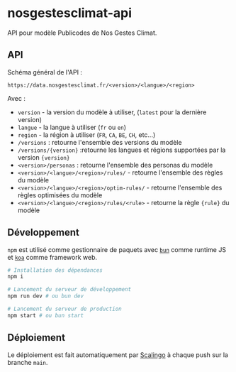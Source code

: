 # nosgestesclimat-api

API pour modèle Publicodes de Nos Gestes Climat.

## API

Schéma général de l'API :

```
https://data.nosgestesclimat.fr/<version>/<langue>/<region>
```

Avec :

- `version` - la version du modèle à utiliser, (`latest` pour la
  dernière version)
- `langue` - la langue à utiliser (`fr` ou `en`)
- `region` - la région à utiliser (`FR`, `CA`, `BE`, `CH`, etc...)
- `/versions` : retourne l'ensemble des versions du modèle
- `/versions/{version}` :retourne les langues et régions supportées par la
  version `{version}`
- `<version>/personas` : retourne l'ensemble des personas du modèle
- `<version>/<langue>/<region>/rules/` - retourne l'ensemble des règles du modèle
- `<version>/<langue>/<region>/optim-rules/` - retourne l'ensemble des règles optimisées du modèle
- `<version>/<langue>/<region>/rules/<rule>` - retourne la règle `{rule}` du modèle

## Développement

`npm` est utilisé comme gestionnaire de paquets avec
[`bun`](https://koajs.com/) comme runtime JS et
[`koa`](https://koajs.com/) comme framework web.

```bash
# Installation des dépendances
npm i

# Lancement du serveur de développement
npm run dev # ou bun dev

# Lancement du serveur de production
npm start # ou bun start
```

## Déploiement

Le déploiement est fait automatiquement par
[Scalingo](https://scalingo.com/) à chaque push sur la branche `main`.
